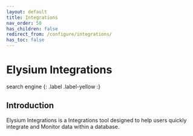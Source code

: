 ```yaml
---
layout: default
title: Integrations
nav_order: 50
has_children: false
redirect_from: /configure/integrations/
has_toc: false
---
```


# Elysium Integrations
search engine
{: .label .label-yellow :}

## Introduction

Elysium Integrations is a Integrations tool designed to help users quickly integrate and Monitor data within a database. 